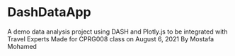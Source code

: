 # DashDataApp
A demo data analysis project using DASH and Plotly.js to be integrated with Travel Experts
Made for CPRG008 class on August 6, 2021
By Mostafa Mohamed
